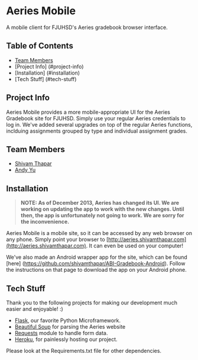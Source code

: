 Aeries Mobile
=============

A mobile client for FJUHSD's Aeries gradebook browser interface. 

## Table of Contents
 
* [Team Members](#team-members)
* [Project Info] (#project-info)
* [Installation] (#installation)
* [Tech Stuff] (#tech-stuff)

## <a name= "project-info"></a>Project Info
Aeries Mobile provides a more mobile-appropriate UI for the Aeries Gradebook site for FJUHSD. Simply use your regular Aeries credentials to log in. We've added several upgrades on top of the regular Aeries functions, inclduing assignments grouped by type and individual assignment grades. 


## <a name="team-members"></a>Team Members
* [Shivam Thapar](http://www.shivamthapar.com)
* [Andy Yu](https://github.com/AndyYu)

## <a name="installation"></a>Installation
> **NOTE: As of December 2013, Aeries has changed its UI. We are working on updating the app to work with the new changes. Until then, the app is unfortunately not going to work. We are sorry for the inconvenience.**


Aeries Mobile is a mobile site, so it can be accessed by any web browser on any phone. Simply point your browser to [http://aeries.shivamthapar.com](http://aeries.shivamthapar.com). It can even be used on your computer! 

We've also made an Android wrapper app for the site, which can be found [here] (https://github.com/shivamthapar/ABI-Gradebook-Android). Follow the instructions on that page to download the app on your Android phone. 

## <a name="tech-stuff"></a>Tech Stuff
Thank you to the following projects for making our development much easier and enjoyable! :)

* [Flask](http://flask.pocoo.org/), our favorite Python Microframework.
* [Beautiful Soup](http://www.crummy.com/software/BeautifulSoup/) for parsing the Aeries website
* [Requests](http://docs.python-requests.org/en/latest/) module to handle form data. 
* [Heroku](https://www.heroku.com/), for painlessly hosting our project.

Please look at the Requirements.txt file for other dependencies.


